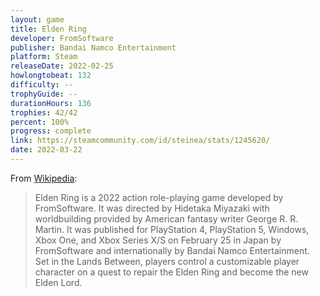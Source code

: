 ```yaml
---
layout: game
title: Elden Ring
developer: FromSoftware
publisher: Bandai Namco Entertainment
platform: Steam
releaseDate: 2022-02-25
howlongtobeat: 132
difficulty: --
trophyGuide: --
durationHours: 136
trophies: 42/42
percent: 100%
progress: complete
link: https://steamcommunity.com/id/steinea/stats/1245620/
date: 2022-03-22
---
```


<!-- Playtime is 178 total, split across main game 136h and SotE 42h -->

From [Wikipedia](https://en.wikipedia.org/wiki/Elden_Ring):

> Elden Ring is a 2022 action role-playing game developed by FromSoftware. It was directed by Hidetaka Miyazaki with worldbuilding provided by American fantasy writer George R. R. Martin. It was published for PlayStation 4, PlayStation 5, Windows, Xbox One, and Xbox Series X/S on February 25 in Japan by FromSoftware and internationally by Bandai Namco Entertainment. Set in the Lands Between, players control a customizable player character on a quest to repair the Elden Ring and become the new Elden Lord.
